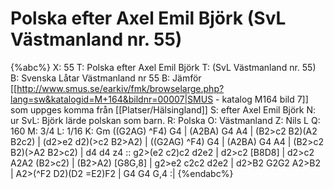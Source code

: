 # Polska efter Axel Emil Björk (SvL Västmanland nr. 55)

{%abc%}
X: 55
T: Polska efter Axel Emil Björk
T: (SvL Västmanland nr. 55)
B: Svenska Låtar Västmanland nr 55
B: Jämför [[http://www.smus.se/earkiv/fmk/browselarge.php?lang=sw&katalogid=M+164&bildnr=00007|SMUS - katalog M164 bild 7]] som uppges komma från [[Platser/Hälsingland]]
S: efter Axel Emil Björk
N: ur SvL: Björk lärde polskan som barn.
R: Polska
O: Västmanland
Z: Nils L
Q: 160
M: 3/4
L: 1/16
K: Gm
((G2AG) ^F4) G4 | (A2BA) G4 A4 | (B2>c2 B2)(A2 B2c2) | (d2>e2 d2)(>c2 B2>A2) |
((G2AG) ^F4) G4 | (A2BA) G4 A4 | (B2>c2 B2)(>A2 B2>c2) | d4 d4 z4 ::
g2>(e2 c2)c2 d2e2 | d2>c2 [B8D8] | d2>c2 A2A2 (B2>c2) | (B2>A2) [G8G,8] |
g2>e2 c2c2 d2e2 | d2>B2 G2G2 A2>B2 | A2>(^F2 D2)(D2 =E2)F2 | G4 G4 G,4 :|
{%endabc%}

